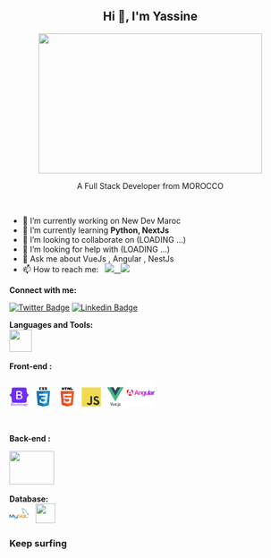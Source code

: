 <div align="center">
<h2 ><b> Hi 👋, I'm Yassine </b> </h2>

<img align="center" src="https://miro.medium.com/v2/resize:fit:1400/1*yw0TnheAGN-LPneDaTlaxw.gif" style="height: 250px; width: 400px" /><br/>

A Full Stack Developer from MOROCCO
</div> <br/>

- 🔭 I’m currently working on New Dev Maroc
- 🌱 I’m currently learning <b> Python, NextJs </b>
- 👯 I’m looking to collaborate on (LOADING ...)
- 🤔 I’m looking for help with (LOADING ...)
- 💬 Ask me about VueJs , Angular , NestJs
- 📫 How to reach me: &nbsp; <a href="mailto: abdelouafi.yassine@gmail.com"> <img src="https://camo.githubusercontent.com/65228d1d83e81cf0676b4ac50d341a8a762a61972af848e1e9d55cb3f317cb75/68747470733a2f2f696d672e736869656c64732e696f2f62616467652f2d476d61696c2d6331343433383f7374796c653d666c61742d737175617265266c6f676f3d476d61696c266c6f676f436f6c6f723d7768697465266c696e6b3d6d61696c746f3a61686c616d62656b6b616c693140676d61696c2e636f6d" /> &nbsp; </a> <a href="#" > <img src="https://camo.githubusercontent.com/9cb5d7cc73c87cd41e629f955ab0698860b69f5b22d939c3822e9abe73337832/68747470733a2f2f696d672e736869656c64732e696f2f62616467652f2d486f746d61696c2d3030373844343f7374796c653d666c61742d737175617265266c6f676f3d6d6963726f736f66742d6f75746c6f6f6b266c6f676f436f6c6f723d7768697465266c696e6b3d6d61696c746f3a61686c616d62656b6b616c693140676d61696c2e636f6d" /> </a>


<b>Connect with me:</b><br/>

 [![Twitter Badge](https://img.shields.io/badge/Twitter-1DA1F2?style=for-the-badge&logo=twitter&logoColor=white)](https://twitter.com/intent/follow?screen_name=YassineAbdelou) [![Linkedin Badge](https://img.shields.io/badge/LinkedIn-0077B5?style=for-the-badge&logo=linkedin&logoColor=white)](https://www.linkedin.com/in/yassine-abdelouafi-44504249/)


<b>Languages and Tools:</b><br/>
<img src="https://images.g2crowd.com/uploads/product/image/large_detail/large_detail_f0b606abb6d19089febc9faeeba5bc05/nodejs-development-services.png" style="height:40px;width:40px" />

<b>Front-end :</b><br/>

<a href=""><img style="height:35px; width:35px" src="https://raw.githubusercontent.com/devicons/devicon/master/icons/bootstrap/bootstrap-plain-wordmark.svg" /></a>&nbsp;
<a href=""><img style="height:35px; width:35px" src="https://raw.githubusercontent.com/devicons/devicon/master/icons/css3/css3-original-wordmark.svg" /></a>&nbsp;
<a href=""><img style="height:35px; width:35px" src="https://raw.githubusercontent.com/devicons/devicon/master/icons/html5/html5-original-wordmark.svg" /></a>&nbsp;
<a href=""><img style="height:35px; width:35px" src="https://raw.githubusercontent.com/devicons/devicon/master/icons/javascript/javascript-original.svg" /></a>&nbsp;
<a href=""><img style="height:35px; width:35px" src="https://raw.githubusercontent.com/devicons/devicon/master/icons/vuejs/vuejs-original-wordmark.svg" /></a> 
<a href=""><img style="height:50px; width:50px" src="https://raw.githubusercontent.com/devicons/devicon/master/icons/angular/angular-original-wordmark.svg" /></a> 

</br>




<b>Back-end :</b><br/>

<img src="https://miro.medium.com/v2/resize:fit:1200/0*1VyCqSN0pdtXitey.jpg" style="height:60px;width:80px" />

<b>Database:</b><br/>
<img src="https://raw.githubusercontent.com/devicons/devicon/master/icons/mysql/mysql-original-wordmark.svg" style="height:35px;width:35px" />&nbsp;&nbsp;
<img src="https://www.zdnet.com/a/img/resize/e7aff3398e12f0fa70fd66238d743054c4c8b95e/2018/04/19/092cbf81-acac-4f3a-91a1-5a26abc1721f/postgresql-logo.png?auto=webp&fit=crop&height=900&width=1200" style="height:35px;width:35px" />

### Keep surfing
